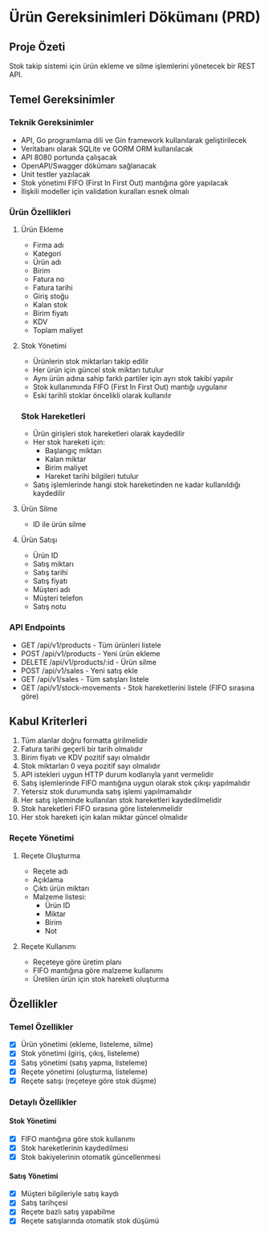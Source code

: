 # Ürün Gereksinimleri Dökümanı (PRD)

## Proje Özeti
Stok takip sistemi için ürün ekleme ve silme işlemlerini yönetecek bir REST API.

## Temel Gereksinimler

### Teknik Gereksinimler
- API, Go programlama dili ve Gin framework kullanılarak geliştirilecek
- Veritabanı olarak SQLite ve GORM ORM kullanılacak
- API 8080 portunda çalışacak
- OpenAPI/Swagger dökümanı sağlanacak
- Unit testler yazılacak
- Stok yönetimi FIFO (First In First Out) mantığına göre yapılacak
- İlişkili modeller için validation kuralları esnek olmalı

### Ürün Özellikleri
1. Ürün Ekleme
   - Firma adı
   - Kategori
   - Ürün adı
   - Birim
   - Fatura no
   - Fatura tarihi
   - Giriş stoğu
   - Kalan stok
   - Birim fiyatı
   - KDV
   - Toplam maliyet

2. Stok Yönetimi
   - Ürünlerin stok miktarları takip edilir
   - Her ürün için güncel stok miktarı tutulur
   - Aynı ürün adına sahip farklı partiler için ayrı stok takibi yapılır
   - Stok kullanımında FIFO (First In First Out) mantığı uygulanır
   - Eski tarihli stoklar öncelikli olarak kullanılır

   ### Stok Hareketleri
   - Ürün girişleri stok hareketleri olarak kaydedilir
   - Her stok hareketi için:
     * Başlangıç miktarı
     * Kalan miktar
     * Birim maliyet
     * Hareket tarihi bilgileri tutulur
   - Satış işlemlerinde hangi stok hareketinden ne kadar kullanıldığı kaydedilir

3. Ürün Silme
   - ID ile ürün silme

4. Ürün Satışı
   - Ürün ID
   - Satış miktarı
   - Satış tarihi
   - Satış fiyatı
   - Müşteri adı
   - Müşteri telefon
   - Satış notu

### API Endpoints
- GET /api/v1/products - Tüm ürünleri listele
- POST /api/v1/products - Yeni ürün ekleme
- DELETE /api/v1/products/:id - Ürün silme
- POST /api/v1/sales - Yeni satış ekle
- GET /api/v1/sales - Tüm satışları listele
- GET /api/v1/stock-movements - Stok hareketlerini listele (FIFO sırasına göre)

## Kabul Kriterleri
1. Tüm alanlar doğru formatta girilmelidir
2. Fatura tarihi geçerli bir tarih olmalıdır
3. Birim fiyatı ve KDV pozitif sayı olmalıdır
4. Stok miktarları 0 veya pozitif sayı olmalıdır
5. API istekleri uygun HTTP durum kodlarıyla yanıt vermelidir
6. Satış işlemlerinde FIFO mantığına uygun olarak stok çıkışı yapılmalıdır
7. Yetersiz stok durumunda satış işlemi yapılmamalıdır
8. Her satış işleminde kullanılan stok hareketleri kaydedilmelidir
9. Stok hareketleri FIFO sırasına göre listelenmelidir
10. Her stok hareketi için kalan miktar güncel olmalıdır

### Reçete Yönetimi
1. Reçete Oluşturma
   - Reçete adı
   - Açıklama
   - Çıktı ürün miktarı
   - Malzeme listesi:
     * Ürün ID
     * Miktar
     * Birim
     * Not

2. Reçete Kullanımı
   - Reçeteye göre üretim planı
   - FIFO mantığına göre malzeme kullanımı
   - Üretilen ürün için stok hareketi oluşturma 

## Özellikler

### Temel Özellikler
- [x] Ürün yönetimi (ekleme, listeleme, silme)
- [x] Stok yönetimi (giriş, çıkış, listeleme)
- [x] Satış yönetimi (satış yapma, listeleme)
- [x] Reçete yönetimi (oluşturma, listeleme)
- [x] Reçete satışı (reçeteye göre stok düşme)

### Detaylı Özellikler

#### Stok Yönetimi
- [x] FIFO mantığına göre stok kullanımı
- [x] Stok hareketlerinin kaydedilmesi
- [x] Stok bakiyelerinin otomatik güncellenmesi

#### Satış Yönetimi
- [x] Müşteri bilgileriyle satış kaydı
- [x] Satış tarihçesi
- [x] Reçete bazlı satış yapabilme
- [x] Reçete satışlarında otomatik stok düşümü 